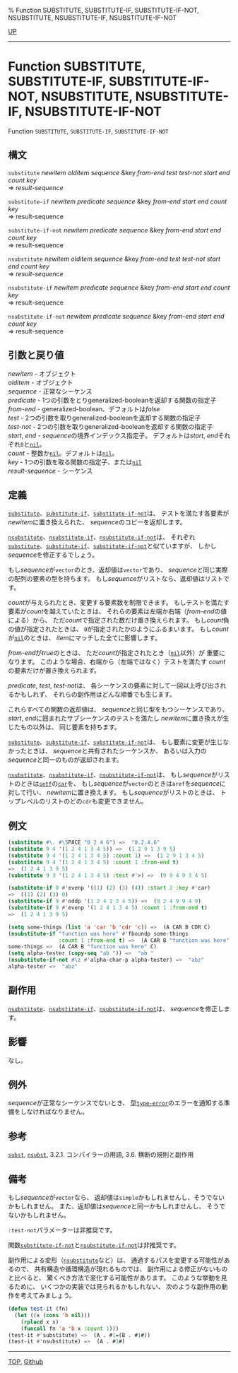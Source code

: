 % Function SUBSTITUTE, SUBSTITUTE-IF, SUBSTITUTE-IF-NOT, NSUBSTITUTE, NSUBSTITUTE-IF, NSUBSTITUTE-IF-NOT

[UP](17.3.html)  

---

# Function **SUBSTITUTE, SUBSTITUTE-IF, SUBSTITUTE-IF-NOT, NSUBSTITUTE, NSUBSTITUTE-IF, NSUBSTITUTE-IF-NOT**


Function `SUBSTITUTE`, `SUBSTITUTE-IF`, `SUBSTITUTE-IF-NOT`


## 構文

`substitute` *newitem* *olditem* *sequence*
 &key *from-end* *test* *test-not* *start* *end* *count* *key*  
=> *result-sequence*

`substitute-if` *newitem* *predicate* *sequence*
 &key *from-end* *start* *end* *count* *key*  
=> result-sequence

`substitute-if-not` *newitem* *predicate* *sequence*
 &key *from-end* *start* *end* *count* *key*  
=> result-sequence

`nsubstitute` *newitem* *olditem* *sequence*
 &key *from-end* *test* *test-not* *start* *end* *count* *key*  
=> *result-sequence*

`nsubstitute-if` *newitem* *predicate* *sequence*
 &key *from-end* *start* *end* *count* *key*  
=> result-sequence

`nsubstitute-if-not` *newitem* *predicate* *sequence*
 &key *from-end* *start* *end* *count* *key*  
=> result-sequence


## 引数と戻り値

*newitem* - オブジェクト  
*olditem* - オブジェクト  
*sequence* - 正常なシーケンス  
*predicate* - 1つの引数をとりgeneralized-booleanを返却する関数の指定子  
*from-end* - generalized-boolean、デフォルトは*false*  
*test* - 2つの引数を取りgeneralized-booleanを返却する関数の指定子  
*test-not* - 2つの引数を取りgeneralized-booleanを返却する関数の指定子  
*start*, *end* - *sequence*の境界インデックス指定子。
デフォルトは*start*, *end*それぞれ`0`と[`nil`](5.3.nil-variable.html)。  
*count* - 整数か[`nil`](5.3.nil-variable.html)。デフォルトは[`nil`](5.3.nil-variable.html)。  
*key* - 1つの引数を取る関数の指定子、または[`nil`](5.3.nil-variable.html)  
*result-sequence* - シーケンス


## 定義

[`substitute`](17.3.substitute.html)、[`substitute-if`](17.3.substitute.html)、[`substitute-if-not`](17.3.substitute.html)は、
テストを満たす各要素が*newitem*に置き換えられた、
*sequence*のコピーを返却します。

[`nsubstitute`](17.3.substitute.html)、[`nsubstitute-if`](17.3.substitute.html)、[`nsubstitute-if-not`](17.3.substitute.html)は、
それぞれ[`substitute`](17.3.substitute.html)、[`substitute-if`](17.3.substitute.html)、[`substitute-if-not`](17.3.substitute.html)と似ていますが、
しかし*sequence*を修正するでしょう。

もし*sequence*が`vector`のとき、返却値は`vector`であり、
*sequence*と同じ実際の配列の要素の型を持ちます。
もし*sequence*がリストなら、返却値はリストです。

*count*が与えられたとき、変更する要素数を制限できます。
もしテストを満たす要素が*count*を越えていたときは、
それらの要素は左端か右端（*from-end*の値による）から、
ただ*count*で指定された数だけ置き換えられます。
もし*count*負の値が指定されたときは、
`0`が指定されたかのようにふるまいます。
もし*count*が[`nil`](5.3.nil-variable.html)のときは、
*item*にマッチした全てに影響します。

*from-end*が*true*のときは、
ただ*count*が指定されたとき（[`nil`](5.3.nil-variable.html)以外）が
重要になります。
このような場合、右端から（左端ではなく）テストを満たす
*count*の要素だけが置き換えられます。

*predicate*, *test*, *test-not*は、
各シーケンスの要素に対して一回以上呼び出されるかもしれず、
それらの副作用はどんな順番でも生じます。

これらすべての関数の返却値は、
*sequence*と同じ型をもつシーケンスであり、
*start*, *end*に囲まれたサブシーケンスのテストを満たし
*newitem*に置き換えが生じたもの以外は、
同じ要素を持ちます。

[`substitute`](17.3.substitute.html)、[`substitute-if`](17.3.substitute.html)、[`substitute-if-not`](17.3.substitute.html)は、
もし要素に変更が生じなかったときは、
*sequence*と共有されたシーケンスか、
あるいは入力の*sequence*と同一のものが返却されます。

[`nsubstitute`](17.3.substitute.html)、[`nsubstitute-if`](17.3.substitute.html)、[`nsubstitute-if-not`](17.3.substitute.html)は、
もし*sequence*がリストのときは[`setf`](5.3.setf.html)の[`car`](14.2.car.html)を、
もし*sequence*が`vector`のときは`aref`を*sequence*に対して行い、
*newitem*に置き換えます。
もし*sequence*がリストのときは、
トップレベルのリストのどの`cdr`も変更できません。


## 例文

```lisp
(substitute #\. #\SPACE "0 2 4 6") =>  "0.2.4.6"
(substitute 9 4 '(1 2 4 1 3 4 5)) =>  (1 2 9 1 3 9 5)
(substitute 9 4 '(1 2 4 1 3 4 5) :count 1) =>  (1 2 9 1 3 4 5)
(substitute 9 4 '(1 2 4 1 3 4 5) :count 1 :from-end t)
=>  (1 2 4 1 3 9 5)
(substitute 9 3 '(1 2 4 1 3 4 5) :test #'>) =>  (9 9 4 9 3 4 5)

(substitute-if 0 #'evenp '((1) (2) (3) (4)) :start 2 :key #'car)
=>  ((1) (2) (3) 0)
(substitute-if 9 #'oddp '(1 2 4 1 3 4 5)) =>  (9 2 4 9 9 4 9)
(substitute-if 9 #'evenp '(1 2 4 1 3 4 5) :count 1 :from-end t)
=>  (1 2 4 1 3 9 5)

(setq some-things (list 'a 'car 'b 'cdr 'c)) =>  (A CAR B CDR C)
(nsubstitute-if "function was here" #'fboundp some-things
                :count 1 :from-end t) =>  (A CAR B "function was here" C)
some-things =>  (A CAR B "function was here" C)
(setq alpha-tester (copy-seq "ab ")) =>  "ab "
(nsubstitute-if-not #\z #'alpha-char-p alpha-tester) =>  "abz"
alpha-tester =>  "abz"
```


## 副作用

[`nsubstitute`](17.3.substitute.html)、[`nsubstitute-if`](17.3.substitute.html)、[`nsubstitute-if-not`](17.3.substitute.html)は、
*sequence*を修正します。


## 影響

なし。


## 例外

*sequence*が正常なシーケンスでないとき、
型[`type-error`](4.4.type-error.html)のエラーを通知する準備をしなければなりません。


## 参考

[`subst`](14.2.subst.html),
[`nsubst`](14.2.subst.html),
3.2.1. コンパイラーの用語,
3.6. 横断の規則と副作用


## 備考

もし*sequence*が`vector`なら、
返却値は`simple`かもしれませんし、そうでないかもしれません。
また、返却値は*sequence*と同一かもしれませんし、
そうでないかもしれません。

`:test-not`パラメーターは非推奨です。

関数[`substitute-if-not`](17.3.substitute.html)と[`nsubstitute-if-not`](17.3.substitute.html)は非推奨です。

副作用による変形（[`nsubstitute`](17.3.substitute.html)など）は、
通過するパスを変更する可能性があるので、
共有構造や循環構造が現れるものでは、
副作用による修正がないものと比べると、
驚くべき方法で変化する可能性があります。
このような挙動を見るために、
いくつかの実装では見られるかもしれない、
次のような副作用の動作を考えてみましょう。

```lisp
(defun test-it (fn)
  (let ((x (cons 'b nil)))
    (rplacd x x)
    (funcall fn 'a 'b x :count 1)))
(test-it #'substitute) =>  (A . #1=(B . #1#))
(test-it #'nsubstitute) =>  (A . #1#)
```


---
[TOP](index.html),  [Github](https://github.com/nptcl/npt-japanese)


